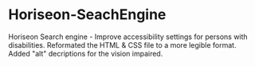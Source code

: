 # Horiseon-SeachEngine
Horiseon Search engine - Improve accessibility settings for persons with disabilities.
Reformated the HTML & CSS file to a more legible format.
Added "alt" decriptions for the vision impaired.
